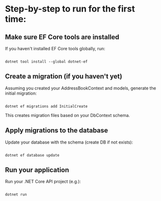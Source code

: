 # Step-by-step to run for the first time:

## Make sure EF Core tools are installed

If you haven't installed EF Core tools globally, run:

```

dotnet tool install --global dotnet-ef

```

## Create a migration (if you haven't yet)

Assuming you created your AddressBookContext and models, generate the initial migration:

```

dotnet ef migrations add InitialCreate

```

This creates migration files based on your DbContext schema.

## Apply migrations to the database

Update your database with the schema (create DB if not exists):

```

dotnet ef database update

```

## Run your application

Run your .NET Core API project (e.g.):

```

dotnet run

```
